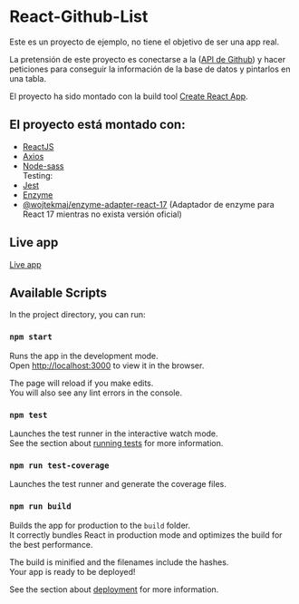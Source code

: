# React-Github-List

Este es un proyecto de ejemplo, no tiene el objetivo de ser una app real.

La pretensión de este proyecto es conectarse a la ([API de Github](https://docs.github.com/en/free-pro-team@latest/rest)) y hacer peticiones para conseguir la información de la base de datos y pintarlos en una tabla.

El proyecto ha sido montado con la build tool [Create React App](https://github.com/facebook/create-react-app).

## El proyecto está montado con:
- [ReactJS](https://es.reactjs.org/)
- [Axios](https://github.com/axios/axios)
- [Node-sass](https://github.com/sass/node-sass)
  <br>Testing:
- [Jest](https://jestjs.io/)
- [Enzyme](https://enzymejs.github.io/enzyme/)
- [@wojtekmaj/enzyme-adapter-react-17](https://github.com/wojtekmaj/enzyme-adapter-react-17) (Adaptador de enzyme para React 17 mientras no exista versión oficial)

## Live app

[Live app](https://react-github-list.netlify.app/)

## Available Scripts

In the project directory, you can run:

### `npm start`

Runs the app in the development mode.\
Open [http://localhost:3000](http://localhost:3000) to view it in the browser.

The page will reload if you make edits.\
You will also see any lint errors in the console.

### `npm test`

Launches the test runner in the interactive watch mode.\
See the section about [running tests](https://facebook.github.io/create-react-app/docs/running-tests) for more information.

### `npm run test-coverage`

Launches the test runner and generate the coverage files.

### `npm run build`

Builds the app for production to the `build` folder.\
It correctly bundles React in production mode and optimizes the build for the best performance.

The build is minified and the filenames include the hashes.\
Your app is ready to be deployed!

See the section about [deployment](https://facebook.github.io/create-react-app/docs/deployment) for more information.
